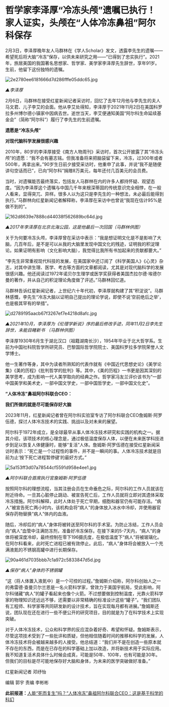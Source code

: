 # 哲学家李泽厚“冷冻头颅”遗嘱已执行！家人证实，头颅在“人体冷冻鼻祖”阿尔科保存

2月3日，李泽厚晚年友人马群林在《学人Scholar》发文，透露李先生的遗嘱——希望死后将大脑“冷冻”保存，以供未来研究之用——“已得到了忠实执行”。2021年，旅居美国的我国著名思想家、哲学家、美学家李泽厚先生辞世，享年91岁。生前，他留下这份独特的遗嘱。

![2e2780ee6181666d7d286fffe05ddc65.jpg](https://raw.githubusercontent.com/qqhsx/qqnews_image/main/2024/02/06/哲学家李泽厚“冷冻头颅”遗嘱已执行！家人证实，头颅在“人体冷冻鼻祖”阿尔科保存/2e2780ee6181666d7d286fffe05ddc65.jpg)

_▲李泽厚_

2月6日，马群林在接受红星新闻记者采访时，回忆了去年12月他与李先生的夫人马文君、儿子李艾的会面。他从李艾处得知，李泽厚于2021年11月2日在美国科罗拉多州博尔德小镇家中因病去世。逝世当天，李艾便通知美国“阿尔科生命延续基金会”（简称“阿尔科”）履行了李先生的生前遗嘱。

**遗愿是“冷冻头颅”**

**对现代脑科学发展很感兴趣**

2010年，80岁的李泽厚接受《南方人物周刊》采访时，首次公开披露了其“冷冻头颅”的遗愿：“我不会有墓志铭。但我准备将来把脑袋留下来，冷冻，过300年或者500年，再拿出来。”90岁生日前夕接受采访时，他重申了此事，并说“我不是随便讲句空话而已”，已向“阿尔科”捐赠8万美元，每年还付几百美元的会员费。

当时，对遗嘱能否最终落实，包括友人马群林在内的许多人都持怀疑、观望态度。“因为李泽厚这个遗嘱与中国几千年来根深蒂固的传统意识完全相悖，在一般人看来，显得突兀、异样。很多人以为这只是李先生的一种想法，未必最后能得到执行。”马群林向红星新闻记者解释称，李泽厚在采访中也曾说“我现在估计95%是做不到的”。

![162d8639e7888cd44038f562689bc64d.jpg](https://raw.githubusercontent.com/qqhsx/qqnews_image/main/2024/02/06/哲学家李泽厚“冷冻头颅”遗嘱已执行！家人证实，头颅在“人体冷冻鼻祖”阿尔科保存/162d8639e7888cd44038f562689bc64d.jpg)

_▲2017年李泽厚在北京北海公园，这是他最后一次回国（马群林供图）_

关于为何要冷冻头颅，李泽厚曾在采访中表示：“我是想证明文化是不是影响了大脑，几百年后，是不是可以从我的大脑里发现中国文化的残迹，证明我的积淀理论。如果证明有影响（文化影响大脑），我觉得比我所有书加起来的贡献都要大。”

“李先生非常重视现代科技的发展，在美国家中还订阅了《科学美国人》《心灵》杂志，对其中讲生理、医学、考古等方面的文章都阅读，尤其是对现代脑科学的发展很感兴趣。他还阅读过1972年诺贝尔生理学或医学奖获得者美国杰拉尔德·埃德尔曼的著作，并从自己的积淀理论角度做了评述。”马群林回忆道。

马群林告诉红星新闻记者，上世纪六十年代初，李泽厚就构建了其“积淀说”。马群林感慨，李先生“冷冻大脑以证明自己提出的理论学说，即使不说‘空前绝后之举’，也是极其罕有的举措”。

![d2789195aacb67f3267ef7e4218d8afc.jpg](https://raw.githubusercontent.com/qqhsx/qqnews_image/main/2024/02/06/哲学家李泽厚“冷冻头颅”遗嘱已执行！家人证实，头颅在“人体冷冻鼻祖”阿尔科保存/d2789195aacb67f3267ef7e4218d8afc.jpg)

_▲2021年10月，李泽厚为《伦理学新说》序的最后修改手迹，同年11月2日李先生辞世，未能目睹新书 （马群林供图）_

李泽厚1930年6月生于湖北汉口（祖籍湖南长沙），1954年毕业于北大哲学系。生前为中国社科院哲学所研究员、巴黎国际哲学院院士、美国科罗拉多学院荣誉人文学博士。

他一生著作等身，其中为读者所熟知的代表作就有《中国近代思想史论》《美学论集》《美的历程》《批判哲学的批判》等。其中，《美的历程》一书更是因其深刻的美学思考，成为影响一代人美学取向的经典之作。哲学家冯友兰评价该书为“一部中国美学和美术史，一部中国文学史，一部中国哲学史，一部中国文化史”。

**“人体冷冻”鼻祖阿尔科联合CEO：**

**我们所做的就是尽可能保存好大脑**

2023年11月，红星新闻记者曾在阿尔科实验室专访了阿尔科联合CEO詹姆斯·阿罗伍德，探讨人体冷冻技术的实践、挑战以及对未来的展望。

阿尔科于1972年成立，是全球最早从事人体冷冻技术研究和实践的机构之一。据其介绍，该项技术的核心理念是，通过极低温度保存人体，以便在未来医学科技进步到足以恢复人体健康时，能够“复活”人体。詹姆斯·阿罗伍德在接受红星新闻采访时表示：“死亡是一个过程性的事件，并不是一瞬间的事。人体冷冻技术就是目前为止‘按下死亡进程暂停键’的最好方式。”

![5a153ff3d07a78544cf5591d958e4ee1.jpg](https://raw.githubusercontent.com/qqhsx/qqnews_image/main/2024/02/06/哲学家李泽厚“冷冻头颅”遗嘱已执行！家人证实，头颅在“人体冷冻鼻祖”阿尔科保存/5a153ff3d07a78544cf5591d958e4ee1.jpg)

_▲阿尔科联合首席执行官詹姆斯·阿罗伍德_

按照阿尔科的理想流程，当其注册会员在生命垂危之际，阿尔科的工作人员就该在附近待命。一旦其心脏停止跳动、被宣告死亡后，工作人员就将立即对其遗体采取冷冻措施。阿尔科解释，此时人体处于死亡早期，细胞和器官仍有可能存活。“病人”被宣告死亡两小时内，该机构会将“病人”的身体放入冰水中冷却，并使用器官保存药物替换“病人”体内的血液。

随后，冷却后的“病人”身体将被转送至阿尔科的手术室。为防止冻结，工作人员会向“病人”血管中注满防冻剂，准备好冷冻保存。在接下来的5-7天内，“病人”的身体将被深度冷却，最终控制在零下196摄氏度，在极低温度下“病人”将被玻璃化。在阿尔科看来，此时死亡进程已被有效停止。此后，“病人”身体将会被放入一个充满液氮的不锈钢高罐中进行长期保存。

![90a461d7035bbb7c1a972c5833847d5d.jpg](https://raw.githubusercontent.com/qqhsx/qqnews_image/main/2024/02/06/哲学家李泽厚“冷冻头颅”遗嘱已执行！家人证实，头颅在“人体冷冻鼻祖”阿尔科保存/90a461d7035bbb7c1a972c5833847d5d.jpg)

 _▲保存“病人”身体的不锈钢罐_

“这（将人体置入液氮中）是一个可控的过程。”詹姆斯介绍称，阿尔科创始人之一的弗雷德·查曼贝尔兰恩是一名火箭科学家，曾效力于美国宇航局，受此影响，阿尔科储藏“病人”的罐子看起来也像个火箭。不过想要做到控制温度，光靠火箭科学家的物理知识还远远不够，还需要以非常精确的标准设计这些“罐子”。“我们团队有工程师、科学家等共同研发新的设计技术，旨在实现每月都有进展。”詹姆斯还说，团队现在还在进行一些不便公开的研究项目，目的就是为了在科学技术上实现突破。

对于人体冷冻技术，公众和科学界的反应混杂着好奇、希望和怀疑。詹姆斯表示，尽管这项技术受到了一些批评和质疑，但他相信随着时间的推移和科学的发展，人体冷冻技术将会被越来越多的人接受。他总结道：“我们并不是在创造一些原本就不存在的东西，而是在已存在的科学基础上加以改造，并将新技术用于实际应用。我不知道复活术具体什么时候会成真，可能是50年、100年，也有可能是30年。但我们的目标是尽可能地保存好大脑和身体，为未来的医学突破做好准备。”

红星新闻记者 邓纾怡

编辑 郭宇 责编 李彬彬

**此前报道：**[人能“死而复生”吗？“人体冷冻”鼻祖阿尔科联合CEO：这是基于科学的科幻](https://news.qq.com/rain/a/20231108A08UBX00)

